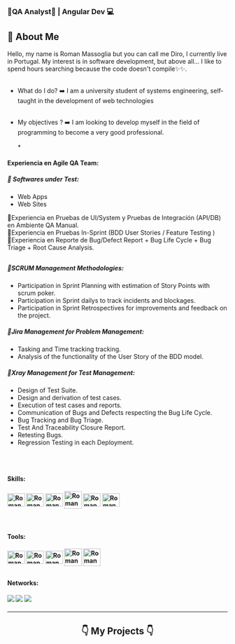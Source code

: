 ### 🚀QA Analyst🐞 | Angular Dev 💻

## 🔎 About Me

Hello, my name is Roman Massoglia but you can call me Diro, I currently live in Portugal. My interest is in software development, but above all... I like to spend hours searching because the code doesn't compile✨✨.<br><br>

* What do I do? ➡️ I am a university student of systems engineering, self-taught in the development of web technologies<br><br>

* My objectives ? ➡️ I am looking to develop myself in the field of programming to become a very good professional.<br><br>*
 

#### Experiencia en Agile QA Team: 
##### 👔 Softwares under Test:
 - Web Apps 
 - Web Sites 

🔎Experiencia en Pruebas de UI/System y Pruebas de Integración (API/DB) en Ambiente QA Manual.<br>
🧪Experiencia en Pruebas In-Sprint (BDD User Stories / Feature Testing )<br>
🐞Experiencia en Reporte de Bug/Defect Report + Bug Life Cycle + Bug Triage + Root Cause Analysis.

##

##### 🚩SCRUM Management Methodologies:
- Participation in Sprint Planning with estimation of Story Points with scrum poker. 
- Participation in Sprint dailys to track incidents and blockages. 
- Participation in Sprint Retrospectives for improvements and feedback on the project. 
##### 🚀Jira Management for Problem Management:
- Tasking and Time tracking tracking.
- Analysis of the functionality of the User Story of the BDD model. 
##### 🧪Xray Management for Test Management:
- Design of Test Suite.
- Design and derivation of test cases.
- Execution of test cases and reports.
- Communication of Bugs and Defects respecting the Bug Life Cycle.
- Bug Tracking and Bug Triage.
- Test And Traceability Closure Report.
- Retesting Bugs.
- Regression Testing in each Deployment.

## 
<div style="display: inline_block"><br>
  <h4>Skills:<h4>
  <img align="center" alt="Roman-HTML" height="30" width="40" src="https://cdn.jsdelivr.net/gh/devicons/devicon/icons/html5/html5-original-wordmark.svg">
  <img align="center" alt="Roman-CSS" height="30" width="40" src="https://cdn.jsdelivr.net/gh/devicons/devicon/icons/css3/css3-original-wordmark.svg">
  <img align="center" alt="Roman-Js" height="30" width="40" src="https://cdn.jsdelivr.net/gh/devicons/devicon/icons/javascript/javascript-original.svg">
   <img align="center" alt="Roman-Ts height="30" width="40" src="https://cdn.jsdelivr.net/gh/devicons/devicon/icons/typescript/typescript-plain.svg" />
  <img align="center" alt="Roman-Angular" height="30" width="40" src="https://cdn.jsdelivr.net/gh/devicons/devicon/icons/angularjs/angularjs-original.svg" />
   <img align="center" alt="Roman-Git" height="30" width="40" src="https://cdn.jsdelivr.net/gh/devicons/devicon/icons/git/git-original.svg" />
 
</div>
   
<div style="display: inline_block"><br>
  <h4> Tools: <h4>
  <img align="center" alt="Roman-jira" height="30" width="40" src="https://cdn.jsdelivr.net/gh/devicons/devicon/icons/jira/jira-original-wordmark.svg">
  <img align="center" alt="Roman-sql" height="30" width="40" src="https://cdn.jsdelivr.net/gh/devicons/devicon/icons/postgresql/postgresql-original-wordmark.svg">
  <img align="center" alt="Roman-con" height="30" width="40" src="https://cdn.jsdelivr.net/gh/devicons/devicon/icons/confluence/confluence-original-wordmark.svg">
  <img align="center" alt="Roman-slack height="30" width="40"  src="https://cdn.jsdelivr.net/gh/devicons/devicon/icons/slack/slack-original-wordmark.svg" />
   <img align="center" alt="Roman-Github height="30" width="40" src="https://cdn.jsdelivr.net/gh/devicons/devicon/icons/github/github-original-wordmark.svg" />
   </div>
  
##

 <div> 
  <h4>Networks:<h4>
 <a href="https://massoglia.netlify.app" target="_blank"><img src="https://img.shields.io/badge/website-000000?style=for-the-badge&logo=About.me&logoColor=white" target="_blank"></a>
  <a href = "mailto:massogliad@outlook.com"><img src="https://img.shields.io/badge/Microsoft_Outlook-0078D4?style=for-the-badge&logo=microsoft-outlook&logoColor=white" target="_blank"></a>
  <a href="https://www.linkedin.com/in/diego-massoglia" target="_blank"><img src="https://img.shields.io/badge/-LinkedIn-%230077B5?style=for-the-badge&logo=linkedin&logoColor=white" target="_blank"></a> 
  
</div>
<hr/>

<h2 align="center"> 👇 My Projects 👇</h2> 
